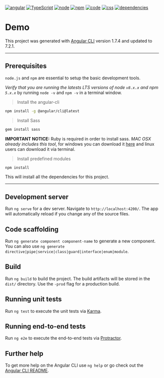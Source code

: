 [![angular](https://img.shields.io/badge/angular-7.2.0-red.svg)]()
[![TypeScript](https://img.shields.io/badge/TypeScript-3.2.2-blue.svg)]()
[![node](https://img.shields.io/badge/node-8.11.x-brightgreen.svg)]()
[![npm](https://img.shields.io/badge/npm-5.x.x-green.svg)]()
[![code](https://img.shields.io/badge/code-prettier-ff69b4.svg)]()
[![css](https://img.shields.io/badge/css-sass-ff69b4.svg)]()
[![dependencies](https://img.shields.io/badge/dependencies-up%20to%20date-lightgrey.svg)]()

# Demo

This project was generated with [Angular CLI](https://github.com/angular/angular-cli) version 1.7.4 and updated to 7.2.1.

- - - -

## Prerequisites

`node.js` and `npm` are essential to setup the basic development tools.

*Verify that you are running the latests LTS versions of node `v8.x.x` and npm `5.x.x`* by running `node -v` and `npm -v` in a terminal window.

> Install the angular-cli
```bash
npm install -g @angular/cli@latest
```

> Install Sass
```bash
gem install sass
```

**IMPORTANT NOTICE:** Ruby is required in order to install sass. *MAC OSX already includes this tool*, for windows you can download it [here](https://www.ruby-lang.org/en/downloads/) and linux users can download it via terminal.

> Install predefined modules
```bash
npm install
```

This will install all the dependencies for this project.

- - - -

## Development server

Run `ng serve` for a dev server. Navigate to `http://localhost:4200/`. The app will automatically reload if you change any of the source files.

## Code scaffolding

Run `ng generate component component-name` to generate a new component. You can also use `ng generate directive|pipe|service|class|guard|interface|enum|module`.

## Build

Run `ng build` to build the project. The build artifacts will be stored in the `dist/` directory. Use the `-prod` flag for a production build.

## Running unit tests

Run `ng test` to execute the unit tests via [Karma](https://karma-runner.github.io).

## Running end-to-end tests

Run `ng e2e` to execute the end-to-end tests via [Protractor](http://www.protractortest.org/).

## Further help

To get more help on the Angular CLI use `ng help` or go check out the [Angular CLI README](https://github.com/angular/angular-cli/blob/master/README.md).
